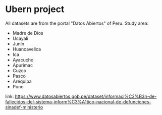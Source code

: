 # **Ubern project**
All datasets are from the portal "Datos Abiertos" of Peru.
Study area:
- Madre de Dios
- Ucayali
- Junín
- Huancavelica
- Ica
- Ayacucho
- Apurímac
- Cuzco
- Pasco
- Arequipa
- Puno

link: https://www.datosabiertos.gob.pe/dataset/informaci%C3%B3n-de-fallecidos-del-sistema-inform%C3%A1tico-nacional-de-defunciones-sinadef-ministerio
